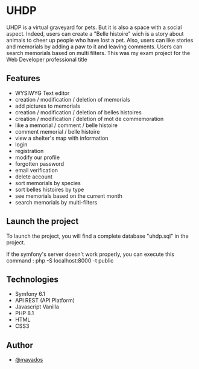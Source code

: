 # UHDP

UHDP is a virtual graveyard for pets. But it is also a space with a social aspect. Indeed, users can create a "Belle histoire" wich is a story about animals to cheer up people who have lost a pet. Also, users can like stories and memorials by adding a paw to it and leaving comments. Users can search memorials based on multi filters. 
This was my exam project for the Web Developer professional title

## Features

- WYSIWYG Text editor 
- creation / modification / deletion of memorials
- add pictures to memorials
- creation / modification / deletion of belles histoires
- creation / modification / deletion of mot de commemoration
- like a memorial / comment / belle histoire
- comment memorial / belle histoire
- view a shelter's map with information
- login
- registration
- modify our profile
- forgotten password
- email verification 
- delete account
- sort memorials by species
- sort belles histoires by type 
- see memorials based on the current month
- search memorials by multi-filters

## Launch the project

To launch the project, you will find a complete database "uhdp.sql" in the project.

If the symfony's server doesn't work properly, you can execute this command : php -S localhost:8000 -t public

## Technologies

- Symfony 6.1
- API REST (API Platform)
- Javascript Vanilla
- PHP 8.1
- HTML
- CSS3


## Author

- [@mayados](https://www.github.com/mayados)

